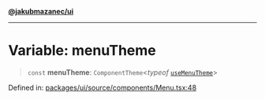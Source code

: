 [**@jakubmazanec/ui**](../README.md)

---

# Variable: menuTheme

> `const` **menuTheme**: `ComponentTheme`\<_typeof_ [`useMenuTheme`](../functions/useMenuTheme.md)\>

Defined in:
[packages/ui/source/components/Menu.tsx:48](https://github.com/jakubmazanec/tools/blob/adfe44f908094c1d1cdf19837842b33066bbd9d7/packages/ui/source/components/Menu.tsx#L48)
